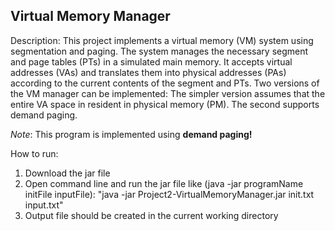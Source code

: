 Virtual Memory Manager
------------------------

Description: This project implements a virtual memory (VM) system using segmentation and paging. The system manages the necessary segment and page tables (PTs) in a simulated main memory. It accepts virtual addresses (VAs) and translates them into physical addresses (PAs) according to the current contents of the segment and PTs. Two versions of the VM manager can be implemented: The simpler version assumes that the entire VA space in resident in physical memory (PM). The second supports demand paging.

*Note*: This program is implemented using ****demand paging!**** 

How to run:

1. Download the jar file
2. Open command line and run the jar file like (java -jar programName initFile inputFile): "java -jar Project2-VirtualMemoryManager.jar init.txt input.txt"
3. Output file should be created in the current working directory
